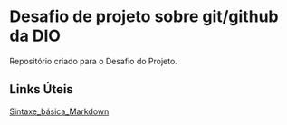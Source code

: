 # Desafio de projeto sobre git/github da DIO
Repositório criado para o Desafio do Projeto.

## Links Úteis
[Sintaxe_básica_Markdown](https://markdown.net.br/sintaxe-basica/)
